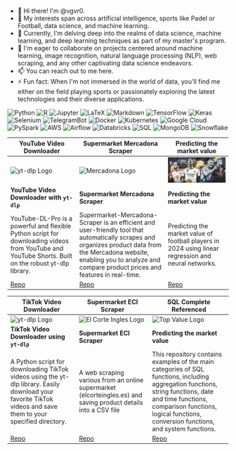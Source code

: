 
- 👋 Hi there! I'm @vgvr0.
- 👀 My interests span across artificial intelligence, sports like Padel or Football, data science, and machine learning.
- 🌱 Currently, I'm delving deep into the realms of data science, machine learning, and deep learning techniques as part of my master's program.
- 💞️ I'm eager to collaborate on projects centered around machine learning, image recognition, natural language processing (NLP), web scraping, and any other captivating data science endeavors.
- 📫 You can reach out to me here.
- ⚡ Fun fact: When I'm not immersed in the world of data, you'll find me either on the field playing sports or passionately exploring the latest technologies and their diverse applications.

![Python](https://img.shields.io/badge/Python-3776AB?style=for-the-badge&logo=python&logoColor=white)
![R](https://img.shields.io/badge/R-276DC3?style=for-the-badge&logo=r&logoColor=white)
![Jupyter](https://img.shields.io/badge/Made%20with-Jupyter-orange?style=for-the-badge&logo=Jupyter)
![LaTeX](https://img.shields.io/badge/LaTeX-20B2AA?style=for-the-badge&logo=LaTeX&logoColor=white)
![Markdown](https://img.shields.io/badge/Markdown-000000?style=for-the-badge&logo=Markdown&logoColor=white)
![TensorFlow](https://img.shields.io/badge/TensorFlow-FF6F00?style=for-the-badge&logo=tensorflow&logoColor=white)
![Keras](https://img.shields.io/badge/Keras-D00000?style=for-the-badge&logo=keras&logoColor=white)
![Selenium](https://img.shields.io/badge/Selenium-43B02A?style=for-the-badge&logo=selenium&logoColor=white)
![TelegramBot](https://img.shields.io/badge/Telegram_Bot-2CA5E0?style=for-the-badge&logo=telegram&logoColor=white)
![Docker](https://img.shields.io/badge/Docker-2496ED?style=for-the-badge&logo=docker&logoColor=white)
![Kubernetes](https://img.shields.io/badge/Kubernetes-326CE5?style=for-the-badge&logo=kubernetes&logoColor=white)
![Google Cloud](https://img.shields.io/badge/Google_Cloud-1384F3?style=for-the-badge&logo=google-cloud&logoColor=white)
![PySpark](https://img.shields.io/badge/PySpark-E25A1C?style=for-the-badge&logo=apache-spark&logoColor=white)
![AWS](https://img.shields.io/badge/Amazon_Web_Services-232F32?style=for-the-badge&logo=AmazonAWS&logoColor=white)
![Airflow](https://img.shields.io/badge/Airflow-017CEE?style=for-the-badge&logo=Apache%20Airflow&logoColor=white)
![Databricks](https://img.shields.io/badge/Databricks-FF3621?style=for-the-badge&logo=Databricks&logoColor=white)
![SQL](https://img.shields.io/badge/Microsoft%20SQL%20Server-CC2927?logo=microsoftsqlserver&logoColor=fff&style=for-the-badge)
![MongoDB](https://img.shields.io/badge/-MongoDB-4DB33D?logo=mongodb&logoColor=FFFFFF&style=for-the-badge)
![Snowflake](https://img.shields.io/badge/Snowflake-29B5E8?style=for-the-badge&logo=Snowflake&logoColor=white)


| YouTube Video Downloader | Supermarket Mercadona Scraper | Predicting the market value |
|------------|------------|------------|
| ![yt-dlp Logo](https://brandemia.org/contenido/subidas/2017/10/logo_youtube-1-960x640.jpg) | ![Mercadona Logo](https://edicomgroup.es/dam/jcr:1d5f0f0a-a59b-46a0-88e9-3f653ba3fc3c/mercadona_integration.png) | ![Top Value Logo](https://github.com/vgvr0/Market_value_football_players_24/raw/main/Top_2024.jpg) |
| **YouTube Video Downloader with `yt-dlp`** | **Supermarket Mercadona Scraper** | **Predicting the market value** |
| YouTube-DL-Pro is a powerful and flexible Python script for downloading videos from YouTube and YouTube Shorts. Built on the robust yt-dlp library. | Supermarket-Mercadona-Scraper is an efficient and user-friendly tool that automatically scrapes and organizes product data from the Mercadona website, enabling you to analyze and compare product prices and features in real-time. | Predicting the market value of football players in 2024 using linear regression and neural networks. |
| [Repo](https://github.com/vgvr0/YouTube-DL-Pro-Advanced-YouTube-Video-Downloader) | [Repo](https://github.com/vgvr0/supermarket-mercadona-scraper) | [Repo](https://github.com/vgvr0/Market_value_football_players_24) |

| TikTok Video Downloader  | Supermarket ECI Scraper | SQL Complete Referenced |
|------------|------------|------------|
| ![yt-dlp Logo](https://github.com/vgvr0/TikTok-Video-Downloader-using-Python-and-yt-dlp/raw/main/LogoTikTok.png) | ![El Corte Ingles Logo](https://www.marcasrenombradas.com/wp-content/uploads/2011/08/elcorteingles.jpg) | ![Top Value Logo](https://www.stonebranch.com/integration-hub/media/3c/64/66/1636642258/Stonebranch_SQL_Vendor_Product_Logo.svg) |
| **TikTok Video Downloader using `yt-dlp`** | **Supermarket ECI Scraper** | **Predicting the market value** |
| A Python script for downloading TikTok videos using the yt-dlp library. Easily download your favorite TikTok videos and save them to your specified directory. | A web scraping various from an online supermarket (elcorteingles.es) and saving product details into a CSV file | This repository contains examples of the main categories of SQL functions, including aggregation functions, string functions, date and time functions, comparison functions, logical functions, conversion functions, and system functions. |
| [Repo](https://github.com/vgvr0/YouTube-DL-Pro-Advanced-YouTube-Video-Downloader) | [Repo](https://github.com/vgvr0/el-corte-ingles-supermarket-scraper) | [Repo](https://github.com/vgvr0/SQL-Complete-Reference-Basic-Intermediate-Advanced) |

<!---

<table style="width: 100%;">
  <tr>
    <td style="width: 33.33%; vertical-align: top;">
      <h3>YouTube Video Downloader</h3>
      <img src="https://brandemia.org/contenido/subidas/2017/10/logo_youtube-1-960x640.jpg" alt="yt-dlp Logo" style="width: 100%;">
      <h4>YouTube Video Downloader with `yt-dlp`</h4>
      <p>YouTube-DL-Pro is a powerful and flexible Python script for downloading videos from YouTube and YouTube Shorts. Built on the robust yt-dlp library.</p>
      <a href="https://github.com/vgvr0/YouTube-DL-Pro-Advanced-YouTube-Video-Downloader">Repo</a>
    </td>
    <td style="width: 33.33%; vertical-align: top;">
      <h3>Supermarket Mercadona Scraper</h3>
      <img src="https://edicomgroup.es/dam/jcr:1d5f0f0a-a59b-46a0-88e9-3f653ba3fc3c/mercadona_integration.png" alt="Mercadona Logo" style="width: 100%;">
      <h4>Supermarket Mercadona Scraper</h4>
      <p>Supermarket-Mercadona-Scraper is an efficient and user-friendly tool that automatically scrapes and organizes product data from the Mercadona website, enabling you to analyze and compare product prices and features in real-time.</p>
      <a href="https://github.com/vgvr0/supermarket-mercadona-scraper">Repo</a>
    </td>
    <td style="width: 33.33%; vertical-align: top;">
      <h3>Predicting the market value</h3>
      <img src="https://github.com/vgvr0/Market_value_football_players_24/raw/main/Top_2024.jpg" alt="Top Value Logo" style="width: 100%;">
      <h4>Predicting the market value</h4>
      <p>Predicting the market value of football players in 2024 using linear regression and neural networks.</p>
      <a href="https://github.com/vgvr0/Market_value_football_players_24">Repo</a>
    </td>
  </tr>
  <tr>
    <td style="width: 33.33%; vertical-align: top;">
      <h3>TikTok Video Downloader</h3>
      <img src="https://github.com/vgvr0/TikTok-Video-Downloader-using-Python-and-yt-dlp/raw/main/LogoTikTok.png" alt="yt-dlp Logo" style="width: 100%;">
      <h4>TikTok Video Downloader using `yt-dlp`</h4>
      <p>A Python script for downloading TikTok videos using the yt-dlp library. Easily download your favorite TikTok videos and save them to your specified directory.</p>
      <a href="https://github.com/vgvr0/YouTube-DL-Pro-Advanced-YouTube-Video-Downloader">Repo</a>
    </td>
    <td style="width: 33.33%; vertical-align: top;">
      <h3>Supermarket El Corte Inglés Scraper</h3>
      <img src="https://www.marcasrenombradas.com/wp-content/uploads/2011/08/elcorteingles.jpg" alt="El Corte Ingles Logo" style="width: 100%;">
      <h4>Supermarket El Corte Inglés Scraper</h4>
      <p>A web scraping tool for an online supermarket (elcorteingles.es) and saving product details into a CSV file.</p>
      <a href="https://github.com/vgvr0/el-corte-ingles-supermarket-scraper">Repo</a>
    </td>
    <td style="width: 33.33%; vertical-align: top;">
      <h3>SQL Complete Referenced</h3>
      <img src="https://upload.wikimedia.org/wikipedia/commons/8/87/Sql_data_base_with_logo.png" alt="SQL Logo" style="width: 100%;">
      <h4>SQL Complete Reference</h4>
      <p>This repository contains examples of the main categories of SQL functions, including aggregation functions, string functions, date and time functions, comparison functions, logical functions, conversion functions, and system functions.</p>
      <a href="https://github.com/vgvr0/SQL-Complete-Reference-Basic-Intermediate-Advanced">Repo</a>
    </td>
  </tr>
</table>



## Proyectos Destacados

### Proyecto 1: Descargador de Videos de YouTube
![yt-dlp Logo](https://brandemia.org/contenido/subidas/2017/10/logo_youtube-1-960x640.jpg)

- **Descripción**: Un script en Python para descargar videos de YouTube utilizando `yt-dlp`.
- **Tecnologías**: Python, yt-dlp
- **Repositorio**: [Enlace al repositorio](https://github.com/vgvr0/YouTube-DL-Pro-Advanced-YouTube-Video-Downloader)

### Proyecto 2: Análisis de Datos con Pandas
![Python Logo](https://upload.wikimedia.org/wikipedia/commons/c/c3/Python-logo-notext.svg)

- **Descripción**: Un proyecto de análisis de datos utilizando la biblioteca Pandas en Python.
- **Tecnologías**: Python, Pandas
- **Repositorio**: [Enlace al repositorio](https://github.com/tu-usuario/proyecto2)
- 

![Cover](https://media.licdn.com/dms/image/C5612AQFxPhDAkRB9wA/article-cover_image-shrink_600_2000/0/1520150575249?e=2147483647&v=beta&t=vmpdAjcQCKw2q7U307GrfkP_Xi2r_T97Dxk8MnqM_tE)
vgvr0/vgvr0 is a ✨ special ✨ repository because its `README.md` (this file) appears on your GitHub profile.
You can click the Preview link to take a look at your changes.
😄 Pronouns: He/Him
- 👋 Hi, I’m @vgvr0
- 👀 I’m interested in artificial intelligence, sports like Padel or Football, data science, and machine learning.
- 🌱 I’m currently learning about data science, machine learning, and deep learning techniques as part of my master's program.
- 💞️ I’m looking to collaborate on projects related to machine learning, image recognition, natural language processing (NLP), web scraping, and any other interesting data science projects.
- 📫 How to reach me: You can contact me via email at [insert your email address here].
- ⚡ Fun fact: I'm a huge fan of both playing and watching sports, and I love exploring new technologies and their applications in various fields.
--->
